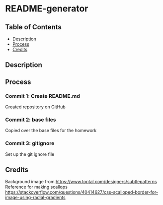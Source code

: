 # README-generator

## Table of Contents

* [Description](#description)
* [Process](#process)
* [Credits](#credits)

## Description 

## Process

### Commit 1: Create README.md
Created repository on GitHub

### Commit 2: base files
Copied over the base files for the homework

### Commit 3: gitignore
Set up the git ignore file

## Credits

Background image from https://www.toptal.com/designers/subtlepatterns 
Reference for making scallops https://stackoverflow.com/questions/40414627/css-scalloped-border-for-image-using-radial-gradients 